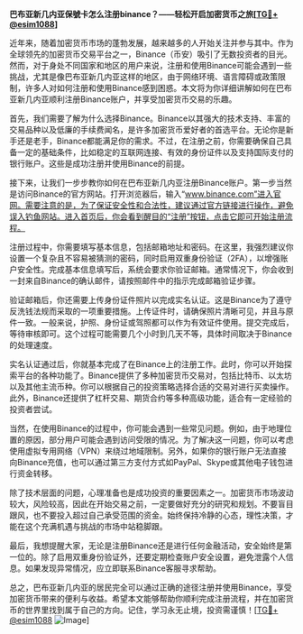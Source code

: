 **巴布亚新几内亚保號卡怎么注册binance？——轻松开启加密货币之旅[[TG💪+ @esim1088](https://t.me/s/esim1088)]**

近年来，随着加密货币市场的蓬勃发展，越来越多的人开始关注并参与其中。作为全球领先的加密货币交易平台之一，Binance（币安）吸引了无数投资者的目光。然而，对于身处不同国家和地区的用户来说，注册和使用Binance可能会遇到一些挑战，尤其是像巴布亚新几内亚这样的地区，由于网络环境、语言障碍或政策限制，许多人对如何注册和使用Binance感到困惑。本文将为你详细讲解如何在巴布亚新几内亚顺利注册Binance账户，并享受加密货币交易的乐趣。

首先，我们需要了解为什么选择Binance。Binance以其强大的技术支持、丰富的交易品种以及低廉的手续费闻名，是许多加密货币爱好者的首选平台。无论你是新手还是老手，Binance都能满足你的需求。不过，在注册之前，你需要确保自己具备一定的基础条件，比如稳定的互联网连接、有效的身份证件以及支持国际支付的银行账户。这些是成功注册并使用Binance的前提。

接下来，让我们一步步教你如何在巴布亚新几内亚注册Binance账户。第一步当然是访问Binance的官方网站。打开浏览器后，输入“www.binance.com”进入官网。需要注意的是，为了保证安全性和合法性，建议通过官方链接进行操作，避免误入钓鱼网站。进入首页后，你会看到醒目的“注册”按钮，点击它即可开始注册流程。

注册过程中，你需要填写基本信息，包括邮箱地址和密码。在这里，我强烈建议你设置一个复杂且不容易被猜测的密码，同时启用双重身份验证（2FA），以增强账户安全性。完成基本信息填写后，系统会要求你验证邮箱。通常情况下，你会收到一封来自Binance的确认邮件，请按照邮件中的指示完成邮箱验证步骤。

验证邮箱后，你还需要上传身份证件照片以完成实名认证。这是Binance为了遵守反洗钱法规而采取的一项重要措施。上传证件时，请确保照片清晰可见，并且与原件一致。一般来说，护照、身份证或驾照都可以作为有效证件使用。提交完成后，等待审核即可。这个过程可能需要几个小时到几天不等，具体时间取决于Binance的处理速度。

实名认证通过后，你就基本完成了在Binance上的注册工作。此时，你可以开始探索平台的各种功能了。Binance提供了多种加密货币交易对，包括比特币、以太坊以及其他主流币种。你可以根据自己的投资策略选择合适的交易对进行买卖操作。此外，Binance还提供了杠杆交易、期货合约等多种高级功能，适合有一定经验的投资者尝试。

当然，在使用Binance的过程中，你可能会遇到一些常见问题。例如，由于地理位置的原因，部分用户可能会遇到访问受限的情况。为了解决这一问题，你可以考虑使用虚拟专用网络（VPN）来绕过地域限制。另外，如果你的银行账户无法直接向Binance充值，也可以通过第三方支付方式如PayPal、Skype或其他电子钱包进行资金转移。

除了技术层面的问题，心理准备也是成功投资的重要因素之一。加密货币市场波动较大，风险较高，因此在开始交易之前，一定要做好充分的研究和规划。不要盲目跟风，也不要投入超过自己承受范围的资金。始终保持冷静的心态，理性决策，才能在这个充满机遇与挑战的市场中站稳脚跟。

最后，我想提醒大家，无论是注册Binance还是进行任何金融活动，安全始终是第一位的。除了启用双重身份验证外，还要定期检查账户安全设置，避免泄露个人信息。如果发现异常情况，应立即联系Binance客服寻求帮助。

总之，巴布亚新几内亚的居民完全可以通过正确的途径注册并使用Binance，享受加密货币带来的便利与收益。希望本文能够帮助你顺利完成注册流程，并在加密货币的世界里找到属于自己的方向。记住，学习永无止境，投资需谨慎！[[TG💪+ @esim1088](https://t.me/s/esim1088) ![Image](https://i.postimg.cc/4NQfJmqS/Snipaste-2025-05-13-00-14-12.png)]